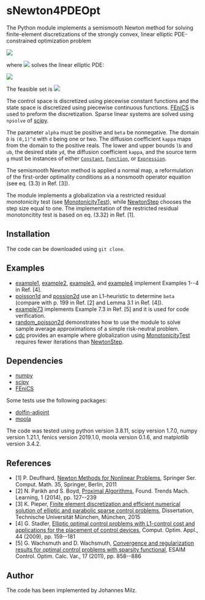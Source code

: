 # sNewton4PDEOpt


The Python module implements a semismooth Newton method for solving
finite-element discretizations of the strongly convex, linear elliptic PDE-constrained optimization
problem

<img src="https://render.githubusercontent.com/render/math?math=%5Cbegin%7Balign*%7D%0A%09%5Cmin_%7Bu%20%5Cin%20U_%7B%5Ctext%7Bad%7D%7D%7D%5C%2C%20(1%2F2)%20%0A%09%5C%7CS(u)-y_d%5C%7C_%7BL%5E2(D)%7D%5E2%0A%20%20%20%20%2B%20(%5Calpha%2F2)%5C%7Cu%5C%7C_%7BL%5E2(D)%7D%5E2%20%0A%20%20%20%20%2B%20%5Cbeta%20%5C%7Cu%5C%7C_%7BL%5E1(D)%7D%2C%20%0A%5Cend%7Balign*%7D">

where <img src="https://render.githubusercontent.com/render/math?math=S(u)%20%5Cin%20H_0%5E1(D)">
solves the linear elliptic PDE:

<img src="https://render.githubusercontent.com/render/math?math=%5Cbegin%7Balign*%7D%0A%09%5Ctext%7Bfind%7D%20%5Cquad%20y%20%5Cin%20H_0%5E1(D)%20%5Cquad%20%0A%09%5Ctext%7Bwith%7D%20%5Cquad%20%0A%09(%5Ckappa%20%5Cnabla%20y%2C%5Cnabla%20v)_%7BL%5E2(D)%5Ed%7D%0A%09%3D%20(u%2Bg%2Cv)_%7BL%5E2(D)%7D%0A%09%5Cquad%20%5Ctext%7Bfor%20all%7D%20%5Cquad%20v%20%5Cin%20H_0%5E1(D).%0A%5Cend%7Balign*%7D">

The feasible set is 
<img src="https://render.githubusercontent.com/render/math?math=U_%7B%5Ctext%7Bad%7D%7D%20%3D%20%5C%7Bu%20%5Cin%20L%5E2(D)%3A%20%5Clb%20%5Cleq%20u%20%5Cleq%20%5Cub%20%5C%7D%24">

The control space is discretized using piecewise constant functions and the
state space is discretized using piecewise continuous functions. [FEniCS](https://fenicsproject.org/)
is used to preform the discretization. Sparse linear systems are solved using
`npsolve` of [scipy](https://www.scipy.org/).

The parameter `alpha` must be positive and `beta` be nonnegative. The domain `D`
is `(0,1)^d` with `d` being one or two. The diffusion coefficient `kappa` maps
from the domain to the positive reals. The lower and upper bounds `lb` and `ub`, the desired state `yd`, 
the diffusion coefficient `kappa`, and the 
source term `g` must be instances of either 
[`Constant`](https://fenicsproject.org/olddocs/dolfin/2017.2.0/python/programmers-reference/functions/constant/Constant.html), 
[`Function`](https://fenicsproject.org/olddocs/dolfin/1.5.0/python/programmers-reference/functions/function/Function.html), or
[`Expression`](https://fenicsproject.org/olddocs/dolfin/1.5.0/python/programmers-reference/functions/expression/Expression.html).

The semismooth Newton method is applied a normal map,
a reformulation of the first-order optimality conditions as a nonsmooth operator equation
(see eq. (3.3) in Ref. [3]). 

The module implements a globalization via a restricted residual monotonicity test
(see [MonotonicityTest](./algorithm/globalize/monotonicity_test.py)), while 
[NewtonStep](./algorithm/globalize/newton_step.py) chooses the step size equal to one. 
The implementation of the restricted residual monotoncitity test is based on
eq. (3.32) in Ref. [1].

## Installation

The code can be downloaded using `git clone`.

## Examples

- [example1](./examples/example1), [example2](./examples/example2), 
[example3](./examples/example3), and [example4](./examples/example4) implement Examples 1--4 in Ref. [4].
- [poisson1d](./examples/poisson1d) and [possion2d](./examples/poisson2d) use an L1-heuristic to determine `beta`
(compare with p. 199 in Ref. [2] and Lemma 3.1 in Ref. [4]).
- [example73](./examples/example73) implements Example 7.3 in Ref. [5] and it is used for code verification.
- [random_poisson2d](./examples/random_poisson2d) demonstrates how to use the module to solve sample average approximations of a simple risk-neutral problem.
- [cdc](./examples/cdc) provides an example where globalization using [MonotonicityTest](./algorithm/globalize/monotonicity_test.py) requires fewer iterations than [NewtonStep](./algorithm/globalize/newton_step.py).

## Dependencies

- [numpy](https://numpy.org/)
- [scipy](https://www.scipy.org/)
- [FEniCS](https://fenicsproject.org/)

Some tests use the following packages:

- [dolfin-adjoint](http://www.dolfin-adjoint.org/)
- [moola](https://github.com/funsim/moola)

The code was tested using 
python version 3.8.11, scipy version 1.7.0, 
numpy version 1.21.1, fenics version 2019.1.0, 
moola version 0.1.6, and matplotlib version 3.4.2.

## References

* [1] P. Deuflhard, [Newton Methods for Nonlinear Problems](https://doi.org/10.1007/978-3-642-23899-4), Springer Ser. Comput.
Math. 35, Springer, Berlin, 2011
* [2] N. Parikh and S. Boyd, [Proximal Algorithms](https://doi.org/10.1561/2400000003), Found. Trends Mach. Learning, 1
(2014), pp. 127--239
* [3] K. Pieper, [Finite element discretization and efficient numerical solution of elliptic and parabolic sparse control problems](http://nbn-resolving.de/urn/resolver.pl?urn:nbn:de:bvb:91-diss-20150420-1241413-1-4), Dissertation, Technische Universität
München, München, 2015
* [4] G. Stadler, [Elliptic optimal control problems with L1-control cost and applications
for the placement of control devices](https://doi.org/10.1007/s10589-007-9150-9), Comput. Optim. Appl., 44 (2009), pp. 159--181
* [5] G. Wachsmuth and D. Wachsmuth, [Convergence and regularization results for 
optimal control problems with sparsity functional](https://doi.org/10.1051/cocv/2010027), ESAIM Control. Optim. Calc.
Var., 17 (2011), pp. 858--886

## Author

The code has been implemented by Johannes Milz.

